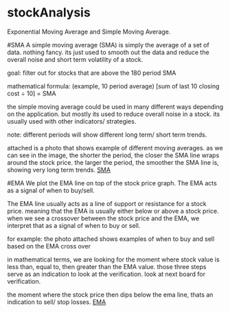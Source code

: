 # stockAnalysis
Exponential Moving Average and Simple Moving Average.

#SMA
A simple moving average (SMA) is simply the average of a set of data. nothing fancy. its just used to smooth out the data and reduce the overall noise and short term volatility of a stock.

goal: filter out for stocks that are above the 180 period SMA

mathematical formula: (example, 10 period average)
[sum of last 10 closing cost ÷ 10] = SMA

the simple moving average could be used in many different ways depending on the application. but mostly its used to reduce overall noise in a stock. its usually used with other indicators/ strategies.

note: different periods will show different long term/ short term trends.

attached is a photo that shows example of different moving averages. as we can see in the image, the shorter the period, the closer the SMA line wraps around the stock price. the larger the period, the smoother the SMA line is, showing very long term trends.
[SMA](https://github.com/francose/stockAnalysis/src/public/SMA.png)



#EMA
We plot the EMA line on top of the stock price graph. The EMA acts as a signal of when to buy/sell.

The EMA line usually acts as a line of support or resistance for a stock price. meaning that the EMA is usually either below or above a stock price. when we see a crossover between the stock price and the EMA, we interpret that as a signal of when to buy or sell.

for example: the photo attached shows examples of when to buy and sell based on the EMA cross over

in mathematical terms, we are looking for the moment where stock value is less than, equal to, then greater than the EMA value. those three steps serve as an indication to look at the verification. look at next board for verification.

the moment where the stock price then dips below the ema line, thats an indication to sell/ stop losses.
[EMA](https://github.com/francose/stockAnalysis/src/public/EMA.png)
